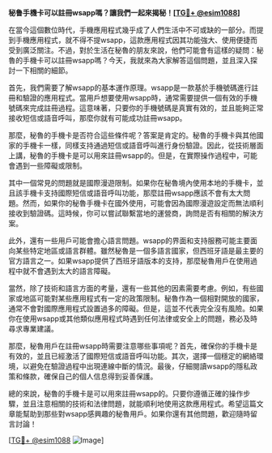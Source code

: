 **秘鲁手機卡可以註冊wsapp嗎？讓我們一起來揭秘！[[TG💪+ @esim1088](https://t.me/s/esim1088)]**

在當今這個數位時代，手機應用程式幾乎成了人們生活中不可或缺的一部分。而提到手機應用程式，就不得不提wsapp，這款應用程式因其功能強大、使用便捷而受到廣泛關注。不過，對於生活在秘魯的朋友來說，他們可能會有這樣的疑問：秘魯的手機卡可以註冊wsapp嗎？今天，我就來為大家解答這個問題，並且深入探討一下相關的細節。

首先，我們需要了解wsapp的基本運作原理。wsapp是一款基於手機號碼進行註冊和驗證的應用程式。當用戶想要使用wsapp時，通常需要提供一個有效的手機號碼來完成註冊過程。這意味著，只要你的手機號碼是真實有效的，並且能夠正常接收短信或語音呼叫，那麼你就有可能成功註冊wsapp。

那麼，秘魯的手機卡是否符合這些條件呢？答案是肯定的。秘魯的手機卡與其他國家的手機卡一樣，同樣支持通過短信或語音呼叫進行身份驗證。因此，從技術層面上講，秘魯的手機卡是可以用來註冊wsapp的。但是，在實際操作過程中，可能會遇到一些障礙或限制。

其中一個常見的問題就是國際漫遊限制。如果你在秘魯境內使用本地的手機卡，並且該手機卡支持國際短信或語音呼叫功能，那麼註冊wsapp應該不會有太大問題。然而，如果你的秘魯手機卡在國外使用，可能會因為國際漫遊設定而無法順利接收到驗證碼。這時候，你可以嘗試聯繫當地的運營商，詢問是否有相關的解決方案。

此外，還有一些用戶可能會擔心語言問題。wsapp的界面和支持服務可能主要面向某些特定地區或語言群體。雖然秘魯是一個多語言國家，但西班牙語是最主要的官方語言之一。如果wsapp提供了西班牙語版本的支持，那麼秘魯用戶在使用過程中就不會遇到太大的語言障礙。

當然，除了技術和語言方面的考量，還有一些其他的因素需要考慮。例如，有些國家或地區可能對某些應用程式有一定的政策限制。秘魯作為一個相對開放的國家，通常不會對國際應用程式設置過多的障礙。但是，這並不代表完全沒有風險。如果你在使用wsapp或其他類似應用程式時遇到任何法律或安全上的問題，務必及時尋求專業建議。

那麼，秘魯用戶在註冊wsapp時需要注意哪些事項呢？首先，確保你的手機卡是有效的，並且已經激活了國際短信或語音呼叫功能。其次，選擇一個穩定的網絡環境，以避免在驗證過程中出現連線中斷的情況。最後，仔細閱讀wsapp的隱私政策和條款，確保自己的個人信息得到妥善保護。

總的來說，秘魯的手機卡是可以用來註冊wsapp的。只要你遵循正確的操作步驟，並且注意相關的技術和法律問題，就能順利地使用这款應用程式。希望這篇文章能幫助到那些對wsapp感興趣的秘魯用戶。如果你還有其他問題，歡迎隨時留言討論！

[[TG💪+ @esim1088](https://t.me/s/esim1088) ![Image](https://i.postimg.cc/4NQfJmqS/Snipaste-2025-05-13-00-14-12.png)]
